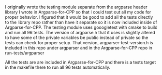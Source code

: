 I originally wrote the testing module separate from the argparse header library I wrote in Argparse-for-CPP so that I could test out all my code for proper behavior. I figured that it would be good to add all the tests directly to the library repo rather than have it separate so it is now included inside of Argparse-for-CPP. The testing module uses gooogletest with cmake to build and run all 96 tests. The version of argparse.h that it uses is slightly altered to have some of the private variables be public instead of private so the tests can check for proper setup. That version, argparser-test-version.h is included in this repo under argparser and in the Argparse-for-CPP repo in run-tests/argparser

All the tests are are included in Argparse-for-CPP and there is a tests target in the makefile there to run all 96 tests automatically.
